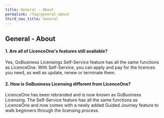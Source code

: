 ```yaml
---
title: General - About
permalink: /faq/general-about
third_nav_title: General
---
```


## General - About

#### 1. Are all of LicenceOne's features still available?

Yes, GoBusiness Licensings Self-Service feature has all the same functions as LicenceOne. With Self-Service, you can apply and pay for the licences you need, as well as update, renew or terminate them.

#### 2. How is GoBusiness Licensing different from LicenceOne?

LicenceOne has been rebranded and is now known as GoBusiness Licensing. The Self-Service feature has all the same functions as LicenceOne and now comes with a newly added Guided Journey feature to walk beginners through the licensing process.


